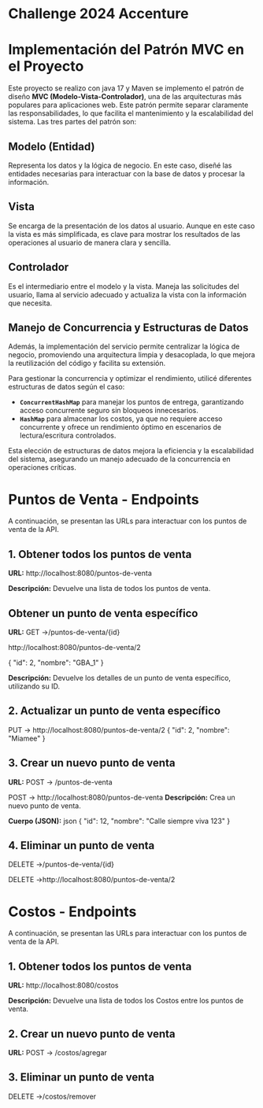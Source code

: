 # Challenge 2024 Accenture

# Implementación del Patrón MVC en el Proyecto

Este proyecto se realizo con java 17 y Maven se implemento el patrón de diseño **MVC (Modelo-Vista-Controlador)**, una de las arquitecturas más populares para aplicaciones web. Este patrón permite separar claramente las responsabilidades, lo que facilita el mantenimiento y la escalabilidad del sistema. Las tres partes del patrón son:

## Modelo (Entidad)
Representa los datos y la lógica de negocio. En este caso, diseñé las entidades necesarias para interactuar con la base de datos y procesar la información.

## Vista
Se encarga de la presentación de los datos al usuario. Aunque en este caso la vista es más simplificada, es clave para mostrar los resultados de las operaciones al usuario de manera clara y sencilla.

## Controlador
Es el intermediario entre el modelo y la vista. Maneja las solicitudes del usuario, llama al servicio adecuado y actualiza la vista con la información que necesita.

## Manejo de Concurrencia y Estructuras de Datos

Además, la implementación del servicio permite centralizar la lógica de negocio, promoviendo una arquitectura limpia y desacoplada, lo que mejora la reutilización del código y facilita su extensión.

Para gestionar la concurrencia y optimizar el rendimiento, utilicé diferentes estructuras de datos según el caso:

- **`ConcurrentHashMap`** para manejar los puntos de entrega, garantizando acceso concurrente seguro sin bloqueos innecesarios.
- **`HashMap`** para almacenar los costos, ya que no requiere acceso concurrente y ofrece un rendimiento óptimo en escenarios de lectura/escritura controlados.

Esta elección de estructuras de datos mejora la eficiencia y la escalabilidad del sistema, asegurando un manejo adecuado de la concurrencia en operaciones críticas.


# Puntos de Venta - Endpoints

A continuación, se presentan las URLs para interactuar con los puntos de venta de la API.

## 1. Obtener todos los puntos de venta
**URL:** 
http://localhost:8080/puntos-de-venta

**Descripción:** Devuelve una lista de todos los puntos de venta.

## Obtener un punto de venta específico
**URL:** 
GET ->/puntos-de-venta/{id}

http://localhost:8080/puntos-de-venta/2

{
    "id": 2,
    "nombre": "GBA_1"
}

**Descripción:** Devuelve los detalles de un punto de venta específico, utilizando su ID.

## 2. Actualizar un punto de venta específico
PUT -> http://localhost:8080/puntos-de-venta/2
{
        "id": 2,
        "nombre": "Miamee"
    }

## 3. Crear un nuevo punto de venta
**URL:**
POST -> /puntos-de-venta

POST -> http://localhost:8080/puntos-de-venta
**Descripción:** Crea un nuevo punto de venta.

**Cuerpo (JSON):**
json
{
        "id": 12,
        "nombre": "Calle siempre viva 123"
    }

## 4. Eliminar un punto de venta
DELETE ->/puntos-de-venta/{id}

DELETE ->http://localhost:8080/puntos-de-venta/2


# Costos - Endpoints

A continuación, se presentan las URLs para interactuar con los puntos de venta de la API.

## 1. Obtener todos los puntos de venta
**URL:** 
http://localhost:8080/costos

**Descripción:** Devuelve una lista de todos los Costos entre los puntos de venta.

## 2. Crear un nuevo punto de venta
**URL:**
POST -> /costos/agregar



## 3. Eliminar un punto de venta
DELETE ->/costos/remover


